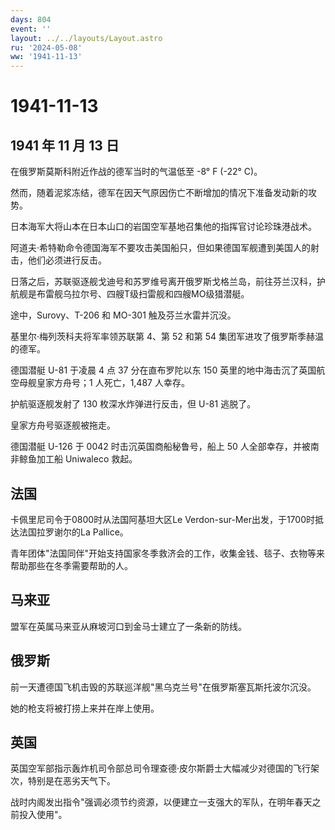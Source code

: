 ```yaml
---
days: 804
event: ''
layout: ../../layouts/Layout.astro
ru: '2024-05-08'
ww: '1941-11-13'
---
```


# 1941-11-13

## 1941 年 11 月 13 日

在俄罗斯莫斯科附近作战的德军当时的气温低至 -8° F (-22° C)。

然而，随着泥浆冻结，德军在因天气原因伤亡不断增加的情况下准备发动新的攻势。

日本海军大将山本在日本山口的岩国空军基地召集他的指挥官讨论珍珠港战术。

阿道夫·希特勒命令德国海军不要攻击美国船只，但如果德国军舰遭到美国人的射击，他们必须进行反击。

日落之后，苏联驱逐舰戈迪号和苏罗维号离开俄罗斯戈格兰岛，前往芬兰汉科，护航舰是布雷舰乌拉尔号、四艘T级扫雷舰和四艘MO级猎潜艇。

途中，Surovy、T-206 和 MO-301 触及芬兰水雷并沉没。

基里尔·梅列茨科夫将军率领苏联第 4、第 52 和第 54
集团军进攻了俄罗斯季赫温的德军。

德国潜艇 U-81 于凌晨 4 点 37 分在直布罗陀以东 150
英里的地中海击沉了英国航空母舰皇家方舟号；1 人死亡，1,487 人幸存。

护航驱逐舰发射了 130 枚深水炸弹进行反击，但 U-81 逃脱了。

皇家方舟号驱逐舰被拖走。

德国潜艇 U-126 于 0042 时击沉英国商船秘鲁号，船上 50
人全部幸存，并被南非鲸鱼加工船 Uniwaleco 救起。

## 法国

卡佩里尼司令于0800时从法国阿基坦大区Le
Verdon-sur-Mer出发，于1700时抵达法国拉罗谢尔的La Pallice。

青年团体"法国同伴"开始支持国家冬季救济会的工作，收集金钱、毯子、衣物等来帮助那些在冬季需要帮助的人。

## 马来亚

盟军在英属马来亚从麻坡河口到金马士建立了一条新的防线。

## 俄罗斯

前一天遭德国飞机击毁的苏联巡洋舰"黑乌克兰号"在俄罗斯塞瓦斯托波尔沉没。

她的枪支将被打捞上来并在岸上使用。

## 英国

英国空军部指示轰炸机司令部总司令理查德·皮尔斯爵士大幅减少对德国的飞行架次，特别是在恶劣天气下。

战时内阁发出指令"强调必须节约资源，以便建立一支强大的军队，在明年春天之前投入使用"。
